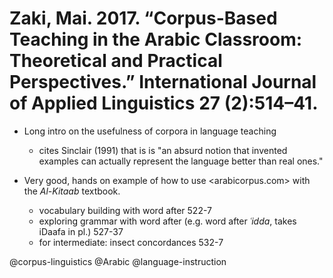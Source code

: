 # Zaki, Mai. 2017. “Corpus-Based Teaching in the Arabic Classroom: Theoretical and Practical Perspectives.” International Journal of Applied Linguistics 27 (2):514–41.

- Long intro on the usefulness of corpora in language teaching
  - cites Sinclair (1991) that is is "an absurd notion that invented examples can actually represent the language better than real ones."

- Very good, hands on example of how to use <arabicorpus.com> with the *Al-Kitaab* textbook.
  - vocabulary building with word after 522-7
  - exploring grammar with word after (e.g. word after *ʿidda*, takes iDaafa in pl.) 527-37
  - for intermediate: insect concordances 532-7

@corpus-linguistics
@Arabic
@language-instruction
